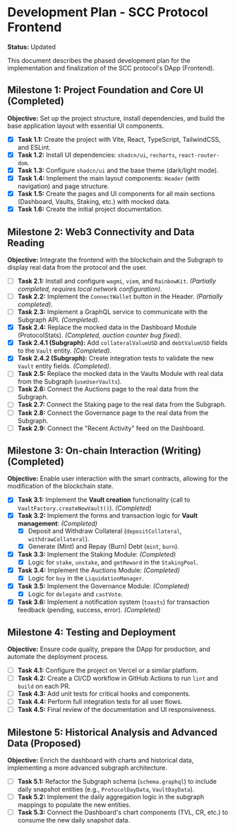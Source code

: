# Development Plan - SCC Protocol Frontend

**Status:** Updated

This document describes the phased development plan for the implementation and finalization of the SCC protocol's DApp (Frontend).

## Milestone 1: Project Foundation and Core UI (Completed)

**Objective:** Set up the project structure, install dependencies, and build the base application layout with essential UI components.

-   [x] **Task 1.1:** Create the project with Vite, React, TypeScript, TailwindCSS, and ESLint.
-   [x] **Task 1.2:** Install UI dependencies: `shadcn/ui`, `recharts`, `react-router-dom`.
-   [x] **Task 1.3:** Configure `shadcn/ui` and the base theme (dark/light mode).
-   [x] **Task 1.4:** Implement the main layout components: `Header` (with navigation) and page structure.
-   [x] **Task 1.5:** Create the pages and UI components for all main sections (Dashboard, Vaults, Staking, etc.) with mocked data.
-   [x] **Task 1.6:** Create the initial project documentation.

## Milestone 2: Web3 Connectivity and Data Reading

**Objective:** Integrate the frontend with the blockchain and the Subgraph to display real data from the protocol and the user.

-   [ ] **Task 2.1:** Install and configure `wagmi`, `viem`, and `RainbowKit`. *(Partially completed, requires local network configuration)*.
-   [ ] **Task 2.2:** Implement the `ConnectWallet` button in the Header. *(Partially completed)*.
-   [ ] **Task 2.3:** Implement a GraphQL service to communicate with the Subgraph API. *(Completed)*.
-   [x] **Task 2.4:** Replace the mocked data in the Dashboard Module (ProtocolStats). *(Completed, auction counter bug fixed)*.
-   [x] **Task 2.4.1 (Subgraph):** Add `collateralValueUSD` and `debtValueUSD` fields to the `Vault` entity. *(Completed)*.
-   [x] **Task 2.4.2 (Subgraph):** Create integration tests to validate the new `Vault` entity fields. *(Completed)*.
-   [ ] **Task 2.5:** Replace the mocked data in the Vaults Module with real data from the Subgraph (`useUserVaults`).
-   [ ] **Task 2.6:** Connect the Auctions page to the real data from the Subgraph.
-   [ ] **Task 2.7:** Connect the Staking page to the real data from the Subgraph.
-   [ ] **Task 2.8:** Connect the Governance page to the real data from the Subgraph.
-   [ ] **Task 2.9:** Connect the "Recent Activity" feed on the Dashboard.

## Milestone 3: On-chain Interaction (Writing) (Completed)

**Objective:** Enable user interaction with the smart contracts, allowing for the modification of the blockchain state.

-   [x] **Task 3.1:** Implement the **Vault creation** functionality (call to `VaultFactory.createNewVault()`). *(Completed)*
-   [x] **Task 3.2:** Implement the forms and transaction logic for **Vault management**: *(Completed)*
    -   [x] Deposit and Withdraw Collateral (`depositCollateral`, `withdrawCollateral`).
    -   [x] Generate (Mint) and Repay (Burn) Debt (`mint`, `burn`).
-   [x] **Task 3.3:** Implement the Staking Module: *(Completed)*
    -   [x] Logic for `stake`, `unstake`, and `getReward` in the `StakingPool`.
-   [x] **Task 3.4:** Implement the Auctions Module: *(Completed)*
    -   [x] Logic for `buy` in the `LiquidationManager`.
-   [x] **Task 3.5:** Implement the Governance Module: *(Completed)*
    -   [x] Logic for `delegate` and `castVote`.
-   [x] **Task 3.6:** Implement a notification system (`toasts`) for transaction feedback (pending, success, error). *(Completed)*

## Milestone 4: Testing and Deployment

**Objective:** Ensure code quality, prepare the DApp for production, and automate the deployment process.

-   [ ] **Task 4.1:** Configure the project on Vercel or a similar platform.
-   [ ] **Task 4.2:** Create a CI/CD workflow in GitHub Actions to run `lint` and `build` on each PR.
-   [ ] **Task 4.3:** Add unit tests for critical hooks and components.
-   [ ] **Task 4.4:** Perform full integration tests for all user flows.
-   [ ] **Task 4.5:** Final review of the documentation and UI responsiveness.

## Milestone 5: Historical Analysis and Advanced Data (Proposed)

**Objective:** Enrich the dashboard with charts and historical data, implementing a more advanced subgraph architecture.

-   [ ] **Task 5.1:** Refactor the Subgraph schema (`schema.graphql`) to include daily snapshot entities (e.g., `ProtocolDayData`, `VaultDayData`).
-   [ ] **Task 5.2:** Implement the daily aggregation logic in the subgraph mappings to populate the new entities.
-   [ ] **Task 5.3:** Connect the Dashboard's chart components (TVL, CR, etc.) to consume the new daily snapshot data.
